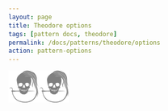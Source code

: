 ```yaml
---
layout: page
title: Theodore options
tags: [pattern docs, theodore]
permalink: /docs/patterns/theodore/options
action: pattern-options
---
```

<div id="options"><p class="text-center"><img src="/img/logo/spinner.svg" alt="Loading..."></p></div>

